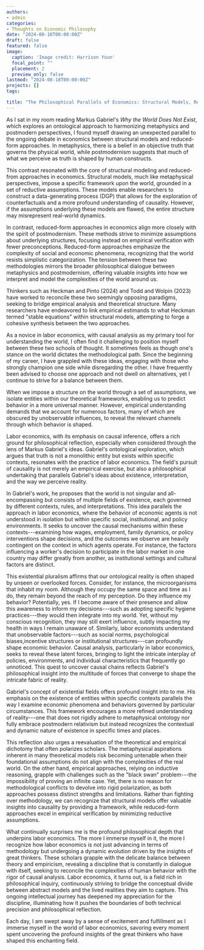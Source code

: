 ```yaml
---
authors:
- admin
categories:
- Thoughts on Economic Philosophy
date: "2024-08-18T00:00:00Z"
draft: false
featured: false
image:
  caption: 'Image credit: Harrison Youn'
  focal_point: ""
  placement: 2
  preview_only: false
lastmod: "2024-08-18T00:00:00Z"
projects: []
tags:

title: "The Philosophical Parallels of Economics: Structural Models, Reduced-Form Approaches, and the Search for Truth"
---
```

As I sat in my room reading Markus Gabriel's *Why the World Does Not Exist*, which explores an ontological approach to harmonizing metaphysics and postmodern perspectives, I found myself drawing an unexpected parallel to the ongoing debate in economics between structural models and reduced-form approaches. In metaphysics, there is a belief in an objective truth that governs the physical world, while postmodernism suggests that much of what we perceive as truth is shaped by human constructs.

This contrast resonated with the core of structural modeling and reduced-from approaches in economics. Structural models, much like metaphysical perspectives, impose a specific framework upon the world, grounded in a set of reductive assumptions. These models enable researchers to construct a data-generating process (DGP) that allows for the exploration of counterfactuals and a more profound understanding of causality. However, if the assumptions underlying these models are flawed, the entire structure may misrepresent real-world dynamics.

In contrast, reduced-form approaches in economics align more closely with the spirit of postmodernism. These methods strive to minimize assumptions about underlying structures, focusing instead on empirical verification with fewer preconceptions. Reduced-form approaches emphasize the complexity of social and economic phenomena, recognizing that the world resists simplistic categorization. The tension between these two methodologies mirrors the broader philosophical dialogue between metaphysics and postmodernism, offering valuable insights into how we interpret and model the complexities of the world around us.

Thinkers such as Heckman and Pinto (2024) and Todd and Wolpin (2023) have worked to reconcile these two seemingly opposing paradigms, seeking to bridge empirical analysis and theoretical structure. Many researchers have endeavored to link empirical estimands to what Heckman termed "stable equations" within structural models, attempting to forge a cohesive synthesis between the two approaches.

As a novice in labor economics, with causal analysis as my primary tool for understanding the world, I often find it challenging to position myself between these two schools of thought. It sometimes feels as though one's stance on the world dictates the methodological path. Since the beginning of my career, I have grappled with these ideas, engaging with those who strongly champion one side while disregarding the other. I have frequently been advised to choose one approach and not dwell on alternatives, yet I continue to strive for a balance between them.

When we impose a structure on the world through a set of assumptions, we isolate entities within our theoretical frameworks, enabling us to predict behavior in a more universal manner. However, empirical understanding demands that we account for numerous factors, many of which are obscured by unobservable influences, to reveal the relevant channels through which behavior is shaped.


Labor economics, with its emphasis on causal inference, offers a rich ground for philosophical reflection, especially when considered through the lens of Markus Gabriel's ideas. Gabriel's ontological exploration, which argues that truth is not a monolithic entity but exists within specific contexts, resonates with the practice of labor economics. The field's pursuit of causality is not merely an empirical exercise, but also a philosophical undertaking that parallels Gabriel's ideas about existence, interpretation, and the way we perceive reality.

In Gabriel's work, he proposes that the world is not singular and all-encompassing but consists of multiple fields of existence, each governed by different contexts, rules, and interpretations. This idea parallels the approach in labor economics, where the behavior of economic agents is not understood in isolation but within specific social, institutional, and policy environments. It seeks to uncover the causal mechanisms within these contexts---examining how wages, employment, family dynamics, or policy interventions shape decisions, and the outcomes we observe are heavily contingent on the context in which agents operate. For instance, the factors influencing a worker's decision to participate in the labor market in one country may differ greatly from another, as institutional settings and cultural factors are distinct.

This existential pluralism affirms that our ontological reality is often shaped by unseen or overlooked forces. Consider, for instance, the microorganisms that inhabit my room. Although they occupy the same space and time as I do, they remain beyond the reach of my perception. Do they influence my behavior? Potentially, yes. If I become aware of their presence and allow this awareness to inform my decisions---such as adopting specific hygiene practices---they would then integrate into my world. Yet, without my conscious recognition, they may still exert influence, subtly impacting my health in ways I remain unaware of. Similarly, labor economists understand that unobservable factors---such as social norms, psychological biases,incentive structures or institutional structures---can profoundly shape economic behavior. Causal analysis, particularly in labor economics, seeks to reveal these latent forces, bringing to light the intricate interplay of policies, environments, and individual characteristics that frequently go unnoticed. This quest to uncover causal chains reflects Gabriel's philosophical insight into the multitude of forces that converge to shape the intricate fabric of reality.


Gabriel's concept of existential fields offers profound insight into to me. His emphasis on the existence of entities within specific contexts parallels the way I examine economic phenomena and behaviors governed by particular circumstances. This framework encourages a more refined understanding of reality---one that does not rigidly adhere to metaphysical ontology nor fully embrace postmodern relativism but instead recognizes the contextual and dynamic nature of existence in specific times and places.

This reflection also urges a reevaluation of the theoretical and empirical dichotomy that often polarizes scholars. The metaphysical aspirations inherent in many theoretical models risk becoming untenable when their foundational assumptions do not align with the complexities of the real world. On the other hand, empirical approaches, relying on inductive reasoning, grapple with challenges such as the "black swan" problem---the impossibility of proving an infinite case. Yet, there is no reason for methodological conflicts to devolve into rigid polarization, as both approaches possess distinct strengths and limitations. Rather than fighting over methodology, we can recognize that structural models offer valuable insights into causality by providing a framework, while reduced-form approaches excel in empirical verification by minimizing reductive assumptions. 

What continually surprises me is the profound philosophical depth that underpins labor economics. The more I immerse myself in it, the more I recognize how labor economics is not just advancing in terms of methodology but undergoing a dynamic evolution driven by the insights of great thinkers. These scholars grapple with the delicate balance between theory and empiricism, revealing a discipline that is constantly in dialogue with itself, seeking to reconcile the complexities of human behavior with the rigor of causal analysis. Labor economics, it turns out, is a field rich in philosophical inquiry, continuously striving to bridge the conceptual divide between abstract models and the lived realities they aim to capture. This ongoing intellectual journey has deepened my appreciation for the discipline, illuminating how it pushes the boundaries of both technical precision and philosophical reflection.

Each day, I am swept away by a sense of excitement and fulfillment as I immerse myself in the world of labor economics, savoring every moment spent uncovering the profound insights of the great thinkers who have shaped this enchanting field.
